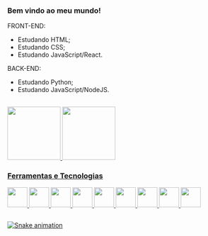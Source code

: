 ### Bem vindo ao meu mundo!

FRONT-END:
  - Estudando HTML;
  - Estudando CSS;
  - Estudando JavaScript/React.

BACK-END:
  - Estudando Python; 
  - Estudando JavaScript/NodeJS.
  
 ##
  
<div>
<a href="https://github.com/Meison-de-Jesus">
<img height="120em" src="https://github-readme-stats.vercel.app/api/top-langs/?username=Meison-de-Jesus&layout=compact&langs_count=7&theme=dracula"/>
<img height="120em" src="https://github-readme-stats.vercel.app/api?username=Meison-de-Jesus&show_icons=true&theme=dracula&include_all_commits=true&count_private=true"/>
</div>

### Ferramentas e Tecnologias

<img src="https://cdn.jsdelivr.net/gh/devicons/devicon/icons/git/git-original.svg" width="45" height="45"/>
<img src="https://cdn.jsdelivr.net/gh/devicons/devicon/icons/linux/linux-original.svg" width="45" height="45"/>
<img src="https://cdn.jsdelivr.net/gh/devicons/devicon/icons/c/c-original.svg" width="45" height="45"/>
<img src="https://cdn.jsdelivr.net/gh/devicons/devicon/icons/html5/html5-original.svg" width="45" height="45"/>
<img src="https://cdn.jsdelivr.net/gh/devicons/devicon/icons/css3/css3-original.svg" width="45" height="45"/>
<img src="https://cdn.jsdelivr.net/gh/devicons/devicon/icons/javascript/javascript-original.svg" width="45" height="45"/>
<img src="https://cdn.jsdelivr.net/gh/devicons/devicon/icons/react/react-original.svg" width="45" height="45"/>
<img src="https://cdn.jsdelivr.net/gh/devicons/devicon/icons/nodejs/nodejs-original.svg" width="45" height="45"/>
<img src="https://cdn.jsdelivr.net/gh/devicons/devicon/icons/python/python-original.svg" width="45" height="45"/>

##

![Snake animation](https://github.com/Meison-de-Jesus/Meison-de-Jesus/blob/output/github-contribution-grid-snake.svg)
